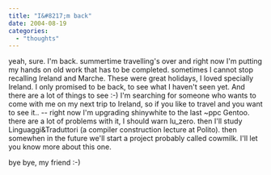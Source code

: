 ```yaml
---
title: "I&#8217;m back"
date: 2004-08-19
categories: 
  - "thoughts"
---
```


yeah, sure. I'm back. summertime travelling's over and right now I'm putting my hands on old work that has to be completed. sometimes I cannot stop recalling Ireland and Marche. These were great holidays, I loved specially Ireland. I only promised to be back, to see what I haven't seen yet. And there are a lot of things to see :-) I'm searching for someone who wants to come with me on my next trip to Ireland, so if you like to travel and you want to see it.. -- right now I'm upgrading shinywhite to the last ~ppc Gentoo. there are a lot of problems with it, I should warn lu\_zero. then I'll study Linguaggi&Traduttori (a compiler construction lecture at Polito). then somewhen in the future we'll start a project probably called cowmilk. I'll let you know more about this one.

bye bye, my friend :-)
